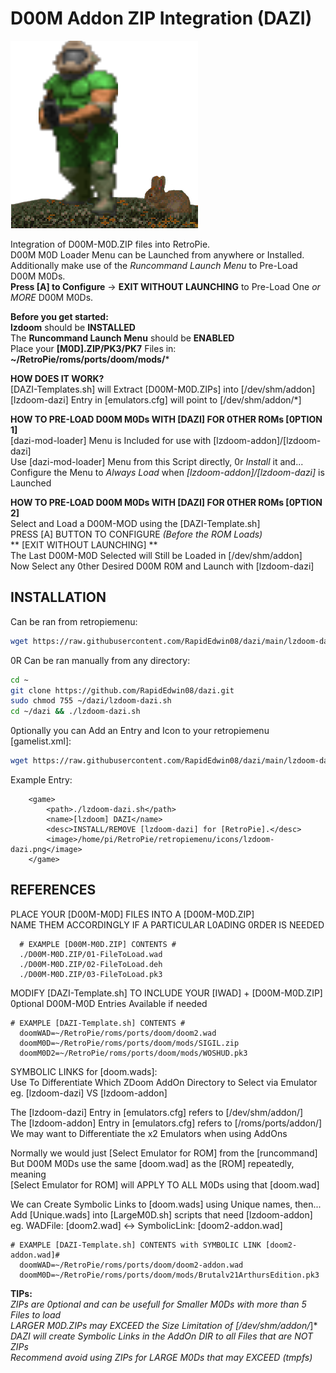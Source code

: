 # D00M Addon ZIP Integration (DAZI)  
![lzdoom-dazi.png](https://raw.githubusercontent.com/RapidEdwin08/dazi/main/lzdoom-dazi.png)  

Integration of D00M-M0D.ZIP files into RetroPie.  
D00M M0D Loader Menu can be Launched from anywhere or Installed.  
Additionally make use of the *Runcommand Launch Menu* to Pre-Load D00M M0Ds.  
**Press [A] to Configure** -> **EXIT WITHOUT LAUNCHING** to Pre-Load One *or MORE* D00M M0Ds.  

**Before you get started:**  
**lzdoom** should be **INSTALLED**  
The **Runcommand Launch Menu** should be **ENABLED**  
Place your **[M0D].ZIP/PK3/PK7** Files in: **~/RetroPie/roms/ports/doom/mods/***  

**HOW DOES IT WORK?**  
[DAZI-Templates.sh] will Extract [D00M-M0D.ZIPs] into [/dev/shm/addon]  
[lzdoom-dazi] Entry in [emulators.cfg] will point to [/dev/shm/addon/*]  

**HOW TO PRE-LOAD D00M M0Ds WITH [DAZI] FOR 0THER ROMs [0PTION 1]**  
[dazi-mod-loader] Menu is Included for use with [lzdoom-addon]/[lzdoom-dazi]  
Use [dazi-mod-loader] Menu from this Script directly, 0r *Install* it and...  
Configure the Menu to *Always Load* when *[lzdoom-addon]/[lzdoom-dazi]* is Launched  

**HOW TO PRE-LOAD D00M M0Ds WITH [DAZI] FOR 0THER ROMs [0PTION 2]**  
Select and Load a D00M-MOD using the [DAZI-Template.sh]  
PRESS [A] BUTTON TO CONFIGURE *(Before the ROM Loads)*  
** [EXIT WITHOUT LAUNCHING] **  
The Last D00M-M0D Selected will Still be Loaded in [/dev/shm/addon]  
Now Select any 0ther Desired D00M R0M and Launch with [lzdoom-dazi]  

## INSTALLATION  

Can be ran from retropiemenu:  

```bash
wget https://raw.githubusercontent.com/RapidEdwin08/dazi/main/lzdoom-dazi.sh -P ~/RetroPie/retropiemenu
```

0R Can be ran manually from any directory:  
```bash
cd ~
git clone https://github.com/RapidEdwin08/dazi.git
sudo chmod 755 ~/dazi/lzdoom-dazi.sh
cd ~/dazi && ./lzdoom-dazi.sh
```

0ptionally you can Add an Entry and Icon to your retropiemenu [gamelist.xml]:  
```bash
wget https://raw.githubusercontent.com/RapidEdwin08/dazi/main/lzdoom-dazi.png -P ~/RetroPie/retropiemenu/icons
```
Example Entry:  
```
	<game>
		<path>./lzdoom-dazi.sh</path>
		<name>[lzdoom] DAZI</name>
		<desc>INSTALL/REMOVE [lzdoom-dazi] for [RetroPie].</desc>
		<image>/home/pi/RetroPie/retropiemenu/icons/lzdoom-dazi.png</image>
	</game>
```
## REFERENCES   

PLACE YOUR [D00M-M0D] FILES INTO A [D00M-M0D.ZIP]  
NAME THEM ACCORDINGLY IF A PARTICULAR L0ADING 0RDER IS NEEDED  

      # EXAMPLE [D00M-M0D.ZIP] CONTENTS #  
      ./D00M-M0D.ZIP/01-FileToLoad.wad  
      ./D00M-M0D.ZIP/02-FileToLoad.deh  
      ./D00M-M0D.ZIP/03-FileToLoad.pk3  

MODIFY [DAZI-Template.sh] TO INCLUDE YOUR [IWAD] + [D00M-M0D.ZIP]  
0ptional D00M-M0D Entries Available if needed  

    # EXAMPLE [DAZI-Template.sh] CONTENTS #  
      doomWAD=~/RetroPie/roms/ports/doom/doom2.wad  
      doomM0D=~/RetroPie/roms/ports/doom/mods/SIGIL.zip 
      doomM0D2=~/RetroPie/roms/ports/doom/mods/WOSHUD.pk3 

SYMBOLIC LINKS for [doom.wads]:  
Use To Differentiate Which ZDoom AddOn Directory to Select via Emulator  
eg. [lzdoom-dazi] VS [lzdoom-addon]  

The [lzdoom-dazi] Entry in [emulators.cfg] refers to [/dev/shm/addon/]  
The [lzdoom-addon] Entry in [emulators.cfg] refers to [/roms/ports/addon/]  
We may want to Differentiate the x2 Emulators when using AddOns  

Normally we would just [Select Emulator for ROM] from the [runcommand]  
But D00M M0Ds use the same [doom.wad] as the [ROM] repeatedly, meaning  
[Select Emulator for ROM] will APPLY TO ALL M0Ds using that [doom.wad]  

We can Create Symbolic Links to [doom.wads] using Unique names, then...  
Add [Unique.wads] into [LargeM0D.sh] scripts that need [lzdoom-addon]  
eg. WADFile: [doom2.wad]  <->  SymbolicLink: [doom2-addon.wad]  

    # EXAMPLE [DAZI-Template.sh] CONTENTS with SYMBOLIC LINK [doom2-addon.wad]#  
      doomWAD=~/RetroPie/roms/ports/doom/doom2-addon.wad 
      doomM0D=~/RetroPie/roms/ports/doom/mods/Brutalv21ArthursEdition.pk3 

**TIPs:**  
*ZIPs are 0ptional and can be usefull for Smaller M0Ds with more than 5 Files to load*  
*LARGER M0D.ZIPs may EXCEED the Size Limitation of [/dev/shm/addon/*]*  
*DAZI will create Symbolic Links in the AddOn DIR to all Files that are NOT ZIPs*  
*Recommend avoid using ZIPs for LARGE M0Ds that may EXCEED (tmpfs)* 
